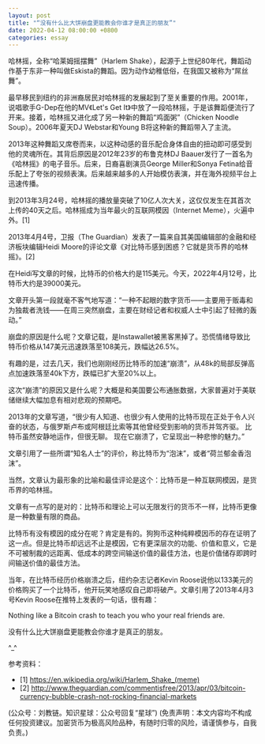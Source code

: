 ```yaml
---
layout: post
title: "“没有什么比大饼崩盘更能教会你谁才是真正的朋友”"
date: 2022-04-12 08:00:00 +0800
categories: essay
---
```


哈林摇，全称“哈莱姆摇摆舞”（Harlem Shake），起源于上世纪80年代，舞蹈动作基于东非一种叫做Eskista的舞蹈。因为动作幼稚低俗，在我国又被称为“屌丝舞”。

最早移民到纽约的非洲裔居民对哈林摇的发展起到了至关重要的作用。2001年，说唱歌手G-Dep在他的MV《Let's Get It》中放了一段哈林摇，于是该舞蹈便流行了开来。接着，哈林摇又进化成了另一种新的舞蹈“鸡面粥”（Chicken Noodle Soup）。2006年夏天DJ Webstar和Young B将这种新的舞蹈带入了主流。

2013年这种舞蹈又席卷而来，以这种动感的音乐配合身体自由的扭动即可感受到他的灵魂所在。其背后原因是2012年23岁的布鲁克林DJ Baauer发行了一首名为《哈林摇》的电子音乐。后来，日裔喜剧演员George Miller和Sonya Fetina给音乐配上了夸张的视频表演。后来越来越多的人开始模仿表演，并在海外视频平台上迅速传播。

到2013年3月24号，哈林摇的播放量突破了10亿人次大关，这仅仅发生在其首次上传的40天之后。哈林摇成为当年最火的互联网模因（Internet Meme），火遍中外。[1]

2013年4月4号，卫报（The Guardian）发表了一篇来自其美国编辑部的金融和经济板块编辑Heidi Moore的评论文章《对比特币感到困惑？它就是货币界的哈林摇》。[2]

在Heidi写文章的时候，比特币的价格大约是115美元。今天，2022年4月12号，比特币大约是39000美元。

文章开头第一段就毫不客气地写道：“一种不起眼的数字货币——主要用于贩毒和为独裁者洗钱——在周三突然崩盘，主要在财经记者和权威人士中引起了轻微的轰动。”

崩盘的原因是什么呢？文章记载，是Instawallet被黑客黑掉了。恐慌情绪导致比特币价格从147美元迅速跌落至108美元，跌幅达26.5%。

有趣的是，过去几天，我们也刚刚经历比特币的加速“崩溃”，从48k的局部反弹高点加速跌落至40k下方，跌幅已扩大至20%以上。

这次“崩溃”的原因又是什么呢？大概是和美国要公布通胀数据，大家普遍对于美联储继续大幅加息有相对悲观的预期吧。

2013年的文章写道，“很少有人知道、也很少有人使用的比特币现在正处于令人兴奋的状态，与俄罗斯卢布或阿根廷比索等其他曾经受到影响的货币并驾齐驱。 比特币虽然安静地运作，但很无聊。 现在它崩溃了，它呈现出一种悲惨的魅力。”

文章引用了一些所谓“知名人士”的评价，称比特币为“泡沫”，或者“荷兰郁金香泡沫”。

当然，文章认为最形象的比喻和最佳评论是这个：比特币是一种互联网模因，是货币界的哈林摇。

文章有一点写的是对的：比特币和理论上可以无限发行的货币不一样，比特币更像是一种数量有限的商品。

比特币有没有模因的成分在呢？肯定是有的。狗狗币这种纯粹模因币的存在证明了这一点。但是比特币却远远不止是模因，它有更深层次的功能、价值和意义，它是不可被制裁的远距离、低成本的跨空间输送价值的最佳方法，也是价值储存即跨时间输送价值的最佳方法。

当年，在比特币经历价格崩溃之后，纽约杂志记者Kevin Roose说他以133美元的价格购买了一个比特币，他开玩笑地感叹自己即将破产。文章引用了2013年4月3号Kevin Roose在推特上发表的一句话，很有趣：

Nothing like a Bitcoin crash to teach you who your real friends are.

没有什么比大饼崩盘更能教会你谁才是真正的朋友。

^_^


参考资料：
- [1] https://en.wikipedia.org/wiki/Harlem_Shake_(meme)
- [2] http://www.theguardian.com/commentisfree/2013/apr/03/bitcoin-currency-bubble-crash-not-rocking-financial-markets

(公众号：刘教链。知识星球：公众号回复“星球”)
(免责声明：本文内容均不构成任何投资建议。加密货币为极高风险品种，有随时归零的风险，请谨慎参与，自我负责。)
